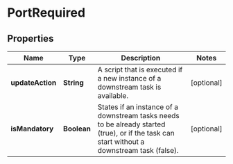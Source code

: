 
# PortRequired

## Properties
Name | Type | Description | Notes
------------ | ------------- | ------------- | -------------
**updateAction** | **String** | A script that is executed if a new instance of a downstream task is available.  |  [optional]
**isMandatory** | **Boolean** | States if an instance of a downstream tasks needs to be already started (true), or if the task can start without a downstream task (false).  |  [optional]



